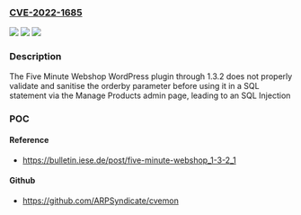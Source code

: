 ### [CVE-2022-1685](https://cve.mitre.org/cgi-bin/cvename.cgi?name=CVE-2022-1685)
![](https://img.shields.io/static/v1?label=Product&message=Five%20Minute%20Webshop&color=blue)
![](https://img.shields.io/static/v1?label=Version&message=1.3.2%3C%3D%201.3.2%20&color=brighgreen)
![](https://img.shields.io/static/v1?label=Vulnerability&message=CWE-89%20SQL%20Injection&color=brighgreen)

### Description

The Five Minute Webshop WordPress plugin through 1.3.2 does not properly validate and sanitise the orderby parameter before using it in a SQL statement via the Manage Products admin page, leading to an SQL Injection

### POC

#### Reference
- https://bulletin.iese.de/post/five-minute-webshop_1-3-2_1

#### Github
- https://github.com/ARPSyndicate/cvemon

